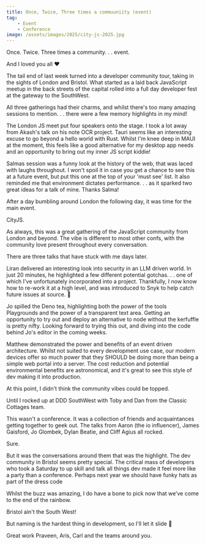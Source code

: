 ```yaml
---
title: Once, Twice, Three times a commuuniity (event)
tag:
    - Event
    - Conference
image: /assets/images/2025/city-js-2025.jpg
---
```


Once. Twice. Three times a community. . . event.

And I loved you all ❤️

The tail end of last week turned into a developer community tour, taking in the sights of London and Bristol. What started as a laid back JavaScript meetup in the back streets of the capital rolled into a full day developer fest at the gateway to the SouthWest.

All three gatherings had their charms, and whilst there's too many amazing sessions to mention. . . there were a few memory highlights in my mind!

The London JS meet put four speakers onto the stage. I took a lot away from Akash's talk on his note OCR project. Tauri seems like an interesting excuse to go beyond a hello world with Rust. Whilst I'm knee deep in MAUI at the moment, this feels like a good alternative for my desktop app needs and an opportunity to bring out my inner JS script kiddie!

Salmas session was a funny look at the history of the web, that was laced with laughs throughout. I won't spoil it in case you get a chance to see this at a future event, but put this one at the top of your 'must see' list. It also reminded me that environment dictates performance. . .  as it sparked two great ideas for a talk of mine. Thanks Salma!

After a day bumbling around London the following day, it was time for the main event.

CityJS.

As always, this was a great gathering of the JavaScript community from London and beyond. The vibe is different to most other confs, with the community love present throughout every conversation.

There are three talks that have stuck with me days later.

Liran delivered an interesting look into security in an LLM driven world. In just 20 minutes, he highlighted a few different potential gotchas. . . one of which I've unfortunately incorporated into a project. Thankfully, I now know how to re-work it at a high level, and was introduced to Snyk to help catch future issues at source. 🙌

Jo spilled the Deno tea, highlighting both the power of the tools Playgrounds and the power of a transparent text area. Getting an opportunity to try out and deploy an alternative to node without the kerfuffle is pretty nifty. Looking forward to trying this out, and diving into the code behind Jo's editor in the coming weeks.

Matthew demonstrated the power and benefits of an event driven architecture. Whilst not suited to every development use case, our modern devices offer so much power that they SHOULD be doing more than being a simple web portal into a server. The cost reduction and potential environmental benefits are astronomical, and it's great to see this style of dev making it into production.

At this point, I didn't think the community vibes could be topped.

Until I rocked up at DDD SouthWest with Toby and Dan from the Classic Cottages team.

This wasn't a conference. It was a collection of friends and acquaintances getting together to geek out. The talks from Aaron (the io influencer), James Gaisford, Jo Glombek, Dylan Beatie, and Cliff Agius all rocked.

Sure.

But it was the conversations around them that was the highlight. The dev community in Bristol seems pretty special. The critical mass of developers who took a Saturday to up skill and talk all things dev made it feel more like a party than a conference. Perhaps next year we should have funky hats as part of the dress code 

Whilst the buzz was amazing, I do have a bone to pick now that we’ve come to the end of the rainbow.

Bristol ain't the South West!

But naming is the hardest thing in development, so I'll let it slide 🤣

Great work Praveen, Aris, Carl and the teams around you.